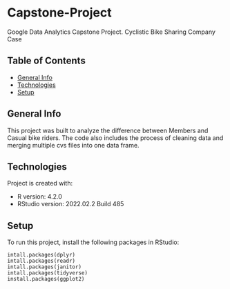 # Capstone-Project
Google Data Analytics Capstone Project. Cyclistic Bike Sharing Company Case

## Table of Contents
* [General Info](#general-info)
* [Technologies](#technologies)
* [Setup](#setup)

## General Info
This project was built to analyze the difference between Members and Casual bike riders. The code also 
includes the process of cleaning data and merging multiple cvs files into one data frame.
	
## Technologies
Project is created with:
* R version: 4.2.0
* RStudio version: 2022.02.2 Build 485

 ## Setup
To run this project, install the following packages in RStudio:

```
intall.packages(dplyr)
intall.packages(readr)
intall.packages(janitor)
intall.packages(tidyverse)
install.packages(ggplot2)

```
